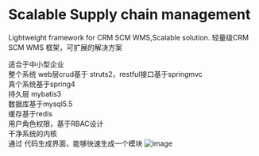 # Scalable Supply chain management
 Lightweight framework for CRM  SCM WMS,Scalable solution.
 轻量级CRM SCM WMS 框架，可扩展的解决方案

适合于中小型企业<br /> 
整个系统 web层crud基于 struts2，restful接口基于springmvc<br /> 
真个系统基于spring4<br /> 
持久层 mybatis3<br /> 
数据库基于mysql5.5<br /> 
缓存基于redis<br /> 
用户角色权限，基于RBAC设计<br /> 
干净系统的内核<br /> 
通过 代码生成界面，能够快速生成一个模块
![image](https://github.com/ldlqdsdcn/wms/blob/master/doc/%E4%BB%A3%E7%A0%81%E7%94%9F%E6%88%90UI%E7%95%8C%E9%9D%A2.png)

 
